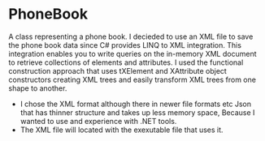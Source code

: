 # PhoneBook

A class representing a phone book.
I decieded to use an XML file to save the phone book data since C# provides LINQ to XML integration.
This integration enables you to write queries on the in-memory XML document to retrieve collections of elements and attributes.
I used the functional construction approach that uses tXElement and XAttribute object constructors creating XML trees and easily transform XML trees from one shape to another.

 * I chose the XML format although there in newer file formats etc Json that has thinner structure and takes up less memory space, Because I wanted to use  and experience with .NET tools.
 * The XML file will located with the exexutable file that uses it.


